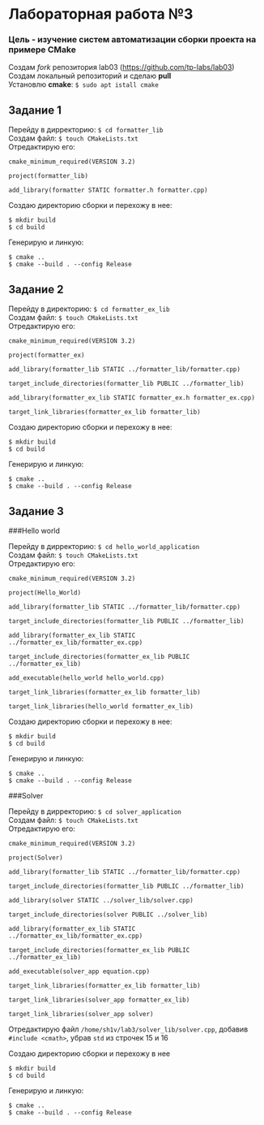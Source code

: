 # Лабораторная работа №3

### Цель - изучение систем автоматизации сборки проекта на примере CMake

Создам *fork* репозитория lab03 (https://github.com/tp-labs/lab03)<br />
Создам локальный репозиторий и сделаю **pull**<br />
Установлю **cmake**: ```$ sudo apt istall cmake```

## Задание 1

Перейду в дирректорию: ```$ cd formatter_lib```<br />
Создам файл: ```$ touch CMakeLists.txt```<br />
Отредактирую его:
```
cmake_minimum_required(VERSION 3.2)

project(formatter_lib)

add_library(formatter STATIC formatter.h formatter.cpp)
```
Создаю директорию сборки и перехожу в нее:
```
$ mkdir build
$ cd build
```
Генерирую и линкую:
```
$ cmake ..
$ cmake --build . --config Release
```

## Задание 2

Перейду в директорию: ```$ cd formatter_ex_lib```<br />
Создам файл: ```$ touch CMakeLists.txt```<br />
Отредактирую его:
```
cmake_minimum_required(VERSION 3.2)

project(formatter_ex)

add_library(formatter_lib STATIC ../formatter_lib/formatter.cpp)

target_include_directories(formatter_lib PUBLIC ../formatter_lib)

add_library(formatter_ex_lib STATIC formatter_ex.h formatter_ex.cpp)

target_link_libraries(formatter_ex_lib formatter_lib)
```
Создаю директорию сборки и перехожу в нее:
```
$ mkdir build
$ cd build
```
Генерирую и линкую:
```
$ cmake ..
$ cmake --build . --config Release
```

## Задание 3

###Hello world

Перейду в дирректорию: ```$ cd hello_world_application```<br />
Создам файл: ```$ touch CMakeLists.txt```<br />
Отредактирую его:
```
cmake_minimum_required(VERSION 3.2)

project(Hello_World)

add_library(formatter_lib STATIC ../formatter_lib/formatter.cpp)

target_include_directories(formatter_lib PUBLIC ../formatter_lib)

add_library(formatter_ex_lib STATIC ../formatter_ex_lib/formatter_ex.cpp)

target_include_directories(formatter_ex_lib PUBLIC ../formatter_ex_lib)

add_executable(hello_world hello_world.cpp)

target_link_libraries(formatter_ex_lib formatter_lib)

target_link_libraries(hello_world formatter_ex_lib)
```
Создаю директорию сборки и перехожу в нее:
```
$ mkdir build
$ cd build
```
Генерирую и линкую:
```
$ cmake ..
$ cmake --build . --config Release
```

###Solver

Перейду в дирректорию: ```$ cd solver_application```<br />
Создам файл: ```$ touch CMakeLists.txt```<br />
Отредактирую его:
```
cmake_minimum_required(VERSION 3.2)

project(Solver)

add_library(formatter_lib STATIC ../formatter_lib/formatter.cpp)

target_include_directories(formatter_lib PUBLIC ../formatter_lib)

add_library(solver STATIC ../solver_lib/solver.cpp)

target_include_directories(solver PUBLIC ../solver_lib)

add_library(formatter_ex_lib STATIC ../formatter_ex_lib/formatter_ex.cpp)

target_include_directories(formatter_ex_lib PUBLIC ../formatter_ex_lib)

add_executable(solver_app equation.cpp)

target_link_libraries(formatter_ex_lib formatter_lib)

target_link_libraries(solver_app formatter_ex_lib)

target_link_libraries(solver_app solver)
```
Отредактирую файл ```/home/sh1v/lab3/solver_lib/solver.cpp```, добавив ```#include <cmath>```, убрав ```std``` из строчек 15 и 16

Создаю директорию сборки и перехожу в нее
```
$ mkdir build
$ cd build
```
Генерирую и линкую:
```
$ cmake ..
$ cmake --build . --config Release
```
